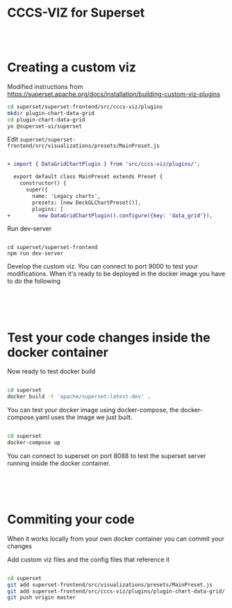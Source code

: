 <!--
Licensed to the Apache Software Foundation (ASF) under one
or more contributor license agreements.  See the NOTICE file
distributed with this work for additional information
regarding copyright ownership.  The ASF licenses this file
to you under the Apache License, Version 2.0 (the
"License"); you may not use this file except in compliance
with the License.  You may obtain a copy of the License at

  http://www.apache.org/licenses/LICENSE-2.0

Unless required by applicable law or agreed to in writing,
software distributed under the License is distributed on an
"AS IS" BASIS, WITHOUT WARRANTIES OR CONDITIONS OF ANY
KIND, either express or implied.  See the License for the
specific language governing permissions and limitations
under the License.
-->

CCCS-VIZ for Superset
=====================

<br>
<br>

Creating a custom viz
=====================

Modified instructions from
https://superset.apache.org/docs/installation/building-custom-viz-plugins

```bash
cd superset/superset-frontend/src/cccs-viz/plugins
mkdir plugin-chart-data-grid
cd plugin-chart-data-grid
yo @superset-ui/superset
```


Edit `superset/superset-frontend/src/visualizations/presets/MainPreset.js`
```diff

+ import { DataGridChartPlugin } from 'src/cccs-viz/plugins/';

  export default class MainPreset extends Preset {
    constructor() {
      super({
        name: 'Legacy charts',
        presets: [new DeckGLChartPreset()],
        plugins: [
+         new DataGridChartPlugin().configure({key: 'data_grid'}),

```

Run dev-server
```

cd superset/superset-frontend
npm run dev-server

```

Develop the custom viz. You can connect to port 9000 to test your modifications. When it's ready to be deployed in the docker image you have to do the following

<br>
<br>
<br>



Test your code changes inside the docker container
==================


Now ready to test docker build
```bash

cd superset
docker build -t 'apache/superset:latest-dev' .

```

You can test your docker image using docker-compose, the docker-compose.yaml uses the image we just built.
```bash

cd superset
docker-compose up

```

You can connect to superset on port 8088 to test the superset server running inside the docker container.



<br>
<br>
<br>



Commiting your code
==================

When it works locally from your own docker container you can commit your changes

Add custom viz files and the config files that reference it
```bash

cd superset
git add superset-frontend/src/visualizations/presets/MainPreset.js
git add superset-frontend/src/cccs-viz/plugins/plugin-chart-data-grid/
git push origin master

```

